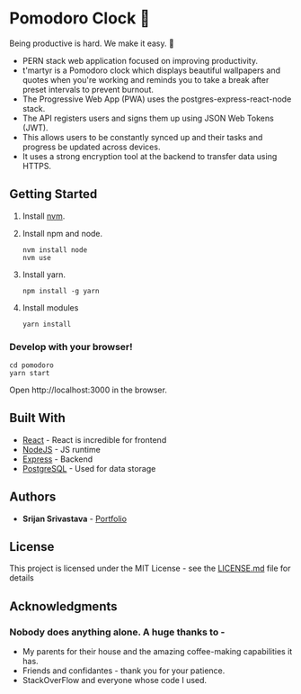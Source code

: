 # Pomodoro Clock :tomato:

Being productive is hard. We make it easy. :eggplant:
* PERN stack web application focused on improving productivity. 
* t'martyr is a Pomodoro clock which displays beautiful wallpapers and quotes when you're working and reminds you to take a break after preset intervals to prevent burnout.
* The Progressive Web App (PWA) uses the postgres-express-react-node stack. 
* The API registers users and signs them up using JSON Web Tokens (JWT). 
* This allows users to be constantly synced up and their tasks and progress be updated across devices. 
* It uses a strong encryption tool at the backend to transfer data using HTTPS.

## Getting Started

1. Install [nvm](https://github.com/creationix/nvm#install-script).
2. Install npm and node.

    ```
    nvm install node
    nvm use
    ```
3. Install yarn.

    ```
    npm install -g yarn
    ```
4. Install modules

    ```
    yarn install
    ```
### Develop with your browser!

  
    cd pomodoro
    yarn start
 

Open http://localhost:3000 in the browser.

## Built With

* [React](https://reactjs.org/) - React is incredible for frontend
* [NodeJS](https://nodejs.org/) - JS runtime
* [Express](https://expressjs.com/) - Backend
* [PostgreSQL](https://www.postgresql.org/) - Used for data storage

## Authors

* **Srijan Srivastava** - [Portfolio](https://srijansrivastava.tech/pomodoroclock/)


## License

This project is licensed under the MIT License - see the [LICENSE.md](LICENSE.md) file for details

## Acknowledgments
### Nobody does anything alone. A huge thanks to - 
* My parents for their house and the amazing coffee-making capabilities it has.
* Friends and confidantes - thank you for your patience.
* StackOverFlow and everyone whose code I used.
  
